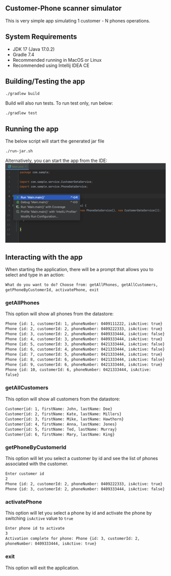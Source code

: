 ## Customer-Phone scanner simulator

This is very simple app simulating 1 customer - N phones operations.

## System Requirements
- JDK 17 (Java 17.0.2)
- Gradle 7.4
- Recommended running in MacOS or Linux
- Recommended using Intellij IDEA CE

## Building/Testing the app
```
./gradlew build
```
Build will also run tests. To run test only, run below:
```
./gradlew test
```

## Running the app
The below script will start the generated jar file
```
./run-jar.sh
```
Alternatively, you can start the app from the IDE:
![alt text](readme-ide.png)

## Interacting with the app
When starting the application, there will be a prompt that allows you to select and type in an action:
```
What do you want to do? Choose from: getAllPhones, getAllCustomers, getPhoneByCustomerId, activatePhone, exit
```
### getAllPhones
This option will show all phones from the datastore:
```
Phone {id: 1, customerId: 1, phoneNumber: 0409111222, isActive: true}
Phone {id: 2, customerId: 2, phoneNumber: 0409222333, isActive: true}
Phone {id: 3, customerId: 2, phoneNumber: 0409333444, isActive: false}
Phone {id: 4, customerId: 3, phoneNumber: 0409333444, isActive: true}
Phone {id: 5, customerId: 3, phoneNumber: 0421333444, isActive: false}
Phone {id: 6, customerId: 4, phoneNumber: 0421333444, isActive: false}
Phone {id: 7, customerId: 5, phoneNumber: 0421333444, isActive: true}
Phone {id: 8, customerId: 6, phoneNumber: 0421333444, isActive: false}
Phone {id: 9, customerId: 6, phoneNumber: 0421333444, isActive: true}
Phone {id: 10, customerId: 6, phoneNumber: 0421333444, isActive: false}
```
### getAllCustomers
This option will show all customers from the datastore:
```
Customer{id: 1, firstName: John, lastName: Doe}
Customer{id: 2, firstName: Kate, lastName: Millers}
Customer{id: 3, firstName: Mike, lastName: Hawthorn}
Customer{id: 4, firstName: Anna, lastName: Jones}
Customer{id: 5, firstName: Ted, lastName: Murray}
Customer{id: 6, firstName: Mary, lastName: King}
```
### getPhoneByCustomerId
This option will let you select a customer by id and see the list of phones associated with the customer.
```
Enter customer id
2
Phone {id: 2, customerId: 2, phoneNumber: 0409222333, isActive: true}
Phone {id: 3, customerId: 2, phoneNumber: 0409333444, isActive: false}
```
### activatePhone
This option will let you select a phone by id and activate the phone by switching `isActive` value to `true`
```
Enter phone id to activate
3
Activation complete for phone: Phone {id: 3, customerId: 2, phoneNumber: 0409333444, isActive: true}
```
### exit
This option will exit the application.